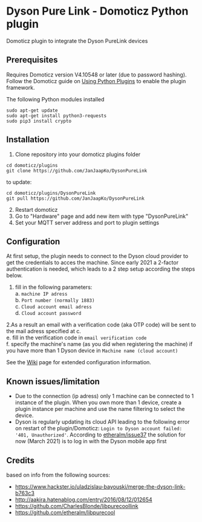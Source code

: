 # Dyson Pure Link - Domoticz Python plugin
Domoticz plugin to integrate the Dyson PureLink devices

## Prerequisites

Requires Domoticz version V4.10548 or later (due to password hashing). Follow the Domoticz guide on [Using Python Plugins](https://www.domoticz.com/wiki/Using_Python_plugins) to enable the plugin framework.

The following Python modules installed
```
sudo apt-get update
sudo apt-get install python3-requests
sudo pip3 install crypto
```

## Installation

1. Clone repository into your domoticz plugins folder
```
cd domoticz/plugins
git clone https://github.com/JanJaapKo/DysonPureLink
```
to update:
```
cd domoticz/plugins/DysonPureLink
git pull https://github.com/JanJaapKo/DysonPureLink
```
2. Restart domoticz
3. Go to "Hardware" page and add new item with type "DysonPureLink"
4. Set your MQTT server address and port to plugin settings

## Configuration
At first setup, the plugin needs to connect to the Dyson cloud provider to get the credentials to acces the machine. Since early 2021 a 2-factor authentication is needed, which leads to a 2 step setup according the steps below.
1. fill in the following parameters:<br>
a. ```machine IP adress```<br>
b. ```Port number (normally 1883)```<br>
c. ```Cloud account email adress```<br>
d. ```Cloud account password```<br>
 
2.As a result an email with a verification code (aka OTP code) will be sent to the mail adress specified at c.<br>
e. fill in the verification code in ```email verification code```<br>
f. specify the machine's name (as you did when registering the machine) if you have more than 1 Dyson device in ```Machine name (cloud account)```<br>

See the [Wiki](https://github.com/JanJaapKo/DysonPureLink/wiki) page for extended configuration information.

## Known issues/limitation
- Due to the connection (ip adress) only 1 machine can be connected to 1 instance of the plugin. When you own more than 1 device, create a plugin instance per machine and use the name filtering to select the device.
- Dyson is regularly updating its cloud API leading to the following error on restart of the plugin/Domoticz: ``` Login to Dyson account failed: '401, Unauthorized' ```. According to [etheralm/issue37](https://github.com/etheralm/libpurecool/issues/37) the solution for now (March 2021) is to log in with the Dyson mobile app first

## Credits

based on info from the following sources:

- https://www.hackster.io/uladzislau-bayouski/merge-the-dyson-link-b763c3
- http://aakira.hatenablog.com/entry/2016/08/12/012654
- https://github.com/CharlesBlonde/libpurecoollink
- https://github.com/etheralm/libpurecool

